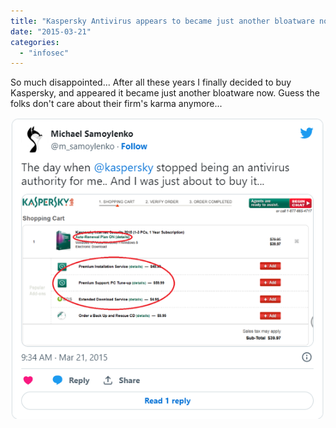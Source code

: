 ```yaml
---
title: "Kaspersky Antivirus appears to became just another bloatware nowadays"
date: "2015-03-21"
categories:
  - "infosec"
---
```


So much disappointed... After all these years I finally decided to buy
Kaspersky, and appeared it became just another bloatware now. Guess the folks
don't care about their firm's karma anymore...

![img.png](img.png)
